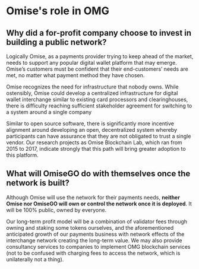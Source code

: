 # Omise's role in OMG 

## Why did a for-profit company choose to invest in building a public network?

Logically Omise, as a payments provider trying to keep ahead of the market, needs to support any popular digital wallet platform that may emerge. Omise’s customers must be confident that their end-customers’ needs are met, no matter what payment method they have chosen.

Omise recognizes the need for infrastructure that nobody owns. While ostensibly, Omise could develop a centralized infrastructure for digital wallet interchange similar to existing card processors and clearinghouses, there is difficulty reaching sufficient stakeholder agreement for switching to a system around a single company

Similar to open source software, there is significantly more incentive alignment around developing an open, decentralized system whereby participants can have assurance that they are not obligated to trust a single vendor. Our research projects as Omise Blockchain Lab, which ran from 2015 to 2017, indicate strongly that this path will bring greater adoption to this platform.


## ​What will OmiseGO do with themselves once the network is built? ​

Although Omise will use the network for their payments needs, **neither Omise nor OmiseGO will own or control the network once it is deployed**. It will be 100% public, owned by everyone.

Our long-term profit model will be a combination of validator fees through owning and staking some tokens ourselves, and the aforementioned anticipated growth of our payments business with network effects of the interchange network creating the long-term value. We may also provide consultancy services to companies to implement OMG blockchain services (not to be confused with charging fees to access the network, which is unilaterally not a thing).
